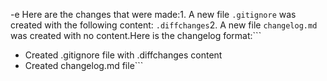 
-e Here are the changes that were made:1. A new file `.gitignore` was created with the following content: `.diffchanges`2. A new file `changelog.md` was created with no content.Here is the changelog format:```
- Created .gitignore file with .diffchanges content
- Created changelog.md file```
